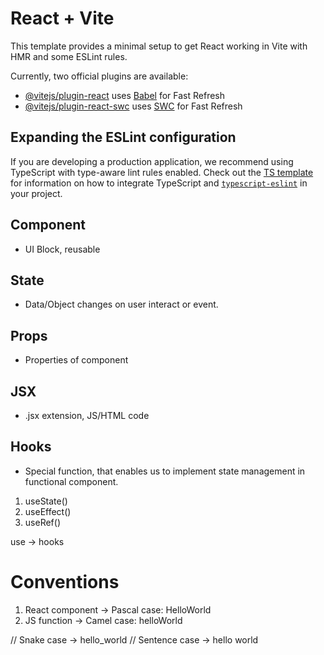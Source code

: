 # React + Vite

This template provides a minimal setup to get React working in Vite with HMR and some ESLint rules.

Currently, two official plugins are available:

- [@vitejs/plugin-react](https://github.com/vitejs/vite-plugin-react/blob/main/packages/plugin-react) uses [Babel](https://babeljs.io/) for Fast Refresh
- [@vitejs/plugin-react-swc](https://github.com/vitejs/vite-plugin-react/blob/main/packages/plugin-react-swc) uses [SWC](https://swc.rs/) for Fast Refresh

## Expanding the ESLint configuration

If you are developing a production application, we recommend using TypeScript with type-aware lint rules enabled. Check out the [TS template](https://github.com/vitejs/vite/tree/main/packages/create-vite/template-react-ts) for information on how to integrate TypeScript and [`typescript-eslint`](https://typescript-eslint.io) in your project.

## Component
- UI Block, reusable

## State
- Data/Object changes on user interact or event.

## Props
- Properties of component

## JSX
- .jsx extension, JS/HTML code

## Hooks
- Special function, that enables us to implement state management in functional component.
1. useState()
2. useEffect()
3. useRef()

use -> hooks

# Conventions
1. React component -> Pascal case: HelloWorld
2. JS function -> Camel case: helloWorld

// Snake case -> hello_world
// Sentence case -> hello world

